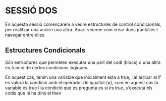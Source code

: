 # SESSIÓ DOS

En aquesta sessió començarem a veure estructures de control condicionals, per realitzar una acció i una altra. Apart veurem com crear dues pantalles i navegar entre elles.


## Estructures Condicionals

Són estructures que permeten executar una part del codi (blocs) o una altra en funció de certes condicions lògiques.


En aquest cas, tenim una variable que inicialment esta a true, i al arribar al if es valora la condició amb el operador de igualtat (=), com en aquest cas la variable es true i la condició que es pregunta es si es true, s'executa els codis que hi ha dins el then

